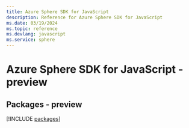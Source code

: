 ```yaml
---
title: Azure Sphere SDK for JavaScript
description: Reference for Azure Sphere SDK for JavaScript
ms.date: 03/19/2024
ms.topic: reference
ms.devlang: javascript
ms.service: sphere
---
```

# Azure Sphere SDK for JavaScript - preview
## Packages - preview
[!INCLUDE [packages](sphere-index.md)]